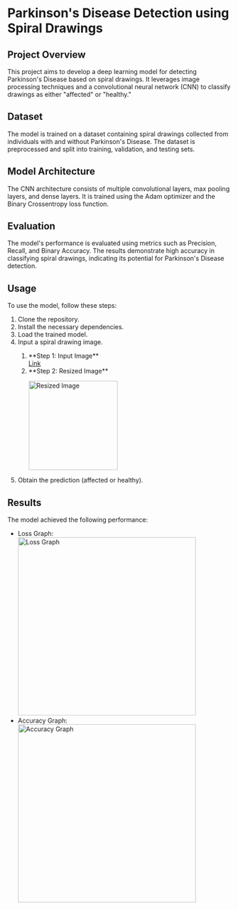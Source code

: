 <h1>Parkinson's Disease Detection using Spiral Drawings</h1>

<h2>Project Overview</h2>
<p>This project aims to develop a deep learning model for detecting Parkinson's Disease based on spiral drawings. It leverages image processing techniques and a convolutional neural network (CNN) to classify drawings as either "affected" or "healthy."</p>

<h2>Dataset</h2>
<p>The model is trained on a dataset containing spiral drawings collected from individuals with and without Parkinson's Disease. The dataset is preprocessed and split into training, validation, and testing sets.</p>

<h2>Model Architecture</h2>
<p>The CNN architecture consists of multiple convolutional layers, max pooling layers, and dense layers. It is trained using the Adam optimizer and the Binary Crossentropy loss function.</p>

<h2>Evaluation</h2>
<p>The model's performance is evaluated using metrics such as Precision, Recall, and Binary Accuracy. The results demonstrate high accuracy in classifying spiral drawings, indicating its potential for Parkinson's Disease detection.</p>

<h2>Usage</h2>
<p>To use the model, follow these steps:</p>
<ol>
  <li>Clone the repository.</li>
  <li>Install the necessary dependencies.</li>
  <li>Load the trained model.</li>
  <li>Input a spiral drawing image.</li>
  <ol>
    <li> **Step 1: Input Image**</li>
    <a href="https://github.com/Mokshitha1303/Parkinsons-Disease-Prediction/blob/main/Input%20Image.md">Link</a> 
    <li> **Step 2: Resized Image**</li>
    <p><img src="[![Image](https://github.com/user-attachments/assets/af96a375-88fa-4b5f-92c8-3efe0c2bd32b)]" alt="Resized Image" width="200"></p>
  </ol>
  <li>Obtain the prediction (affected or healthy).</li>
</ol>

<h2>Results</h2>
<p>The model achieved the following performance:</p>
<ul>
  <li>Loss Graph: <img src="[![Image](https://github.com/user-attachments/assets/b0cae875-abb0-4a09-960a-b72a7fe6a12b)]" alt="Loss Graph" width="400"></li>
  <li>Accuracy Graph: <img src="[https://github.com/Mokshitha1303/Parkinsons-Disease-Prediction/blob/main/Accuracy%20graph.md]" alt="Accuracy Graph" width="400"></li>
</ul>



